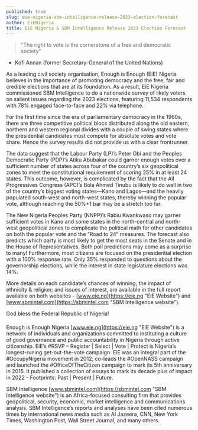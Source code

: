 ```yaml
---
published: true
slug: eie-nigeria-sbm-intelligence-release-2023-election-forecast
author: EiENigeria
title: EiE Nigeria & SBM Intelligence Release 2023 Election Forecast
---
```

> "The right to vote is the cornerstone of a free and democratic society"
 - Kofi Annan (former Secretary-General of the United Nations)

As a leading civil society organisation, Enough is Enough (EiE) Nigeria believes in the importance of promoting democracy and the free, fair and credible elections that are at its foundation. As a result, EiE Nigeria commissioned SBM Intelligence to do a nationwide survey of likely voters on salient issues regarding the 2023 elections, featuring 11,534 respondents with 78% engaged face-to-face and 22% via telephone.

For the first time since the era of parliamentary democracy in the 1960s, there are three competitive political blocs distributed along the old eastern, northern and western regional divides with a couple of swing states where the presidential candidates must compete for absolute votes and vote share. Hence the survey results did not provide us with a clear frontrunner. 

The data suggest that the Labour Party (LP)’s Peter Obi and the Peoples Democratic Party (PDP)’s Atiku Abubakar could garner enough votes over a sufficient number of states across four of the country’s six geopolitical zones to meet the constitutional requirement of scoring 25% in at least 24 states. This outcome, however, is complicated by the fact that the All Progressives Congress (APC)’s Bola Ahmed Tinubu is likely to do well in two of the country’s biggest voting states—Kano and Lagos—and the heavily populated south-west and north-west states, thereby winning the popular vote, although reaching the 50%+1 bar may be a stretch too far. 

The New Nigeria Peoples Party (NNPP)’s Rabiu Kwankwaso may garner sufficient votes in Kano and some states in the north-central and north-west geopolitical zones to complicate the political math for other candidates on both the popular vote and the “Road to 24” measures.  The forecast also predicts which party is most likely to get the most seats in the Senate and in the House of Representatives. Both poll predictions may come as a surprise to many! Furthermore, most citizens are focused on the presidential election with a 100% response rate. Only 35% responded to questions about the governorship elections, while the interest in state legislature elections was 14%. 

More details on each candidate’s chances of winning; the impact of ethnicity & religion; and issues of interest, are available in the full report available on both websites - [www.eie.ng](https://eie.ng "EiE Website") and [www.sbmintel.com](https://sbmintel.com "SBM Intelligence website").

God bless the Federal Republic of Nigeria!

####
Enough is Enough Nigeria [www.eie.ng](https://eie.ng "EiE Website") is a network of individuals and organizations committed to instituting a culture of good governance and public accountability in Nigeria through active citizenship. EiE’s #RSVP – Register | Select | Vote | Protect is Nigeria’s longest-runing get-out-the-vote campaign. EiE was an integral part of the #OccupyNigeria movement in 2012; co-leads the #OpenNASS campaign and launched the #OfficeOfTheCitizen campaign to mark its 5th anniversary in 2015. It published a collection of essays to mark its decade plus of impact in 2022 - Footprints: Past | Present | Future.

SBM Intelligence [www.sbmintel.com](https://sbmintel.com "SBM Intelligence website") is an Africa-focused consulting firm that provides geopolitical, security, economic, market intelligence and communications analysis. SBM Intelligence’s reports and analyses have been cited numerous times by international news media such as Al Jazeera, CNN, New York Times, Washington Post, Wall Street Journal, and many others.

